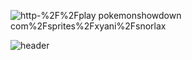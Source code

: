 ![http-%2F%2Fplay pokemonshowdown com%2Fsprites%2Fxyani%2Fsnorlax](https://user-images.githubusercontent.com/24632817/91653139-edb32e80-ead8-11ea-9ac8-0c71d82f8625.gif)

![header](https://capsule-render.vercel.app/api?type=waving&color=auto&customColorList=19&height=300&section=header&text=Junyoung%20Kim&fontSize=90)

